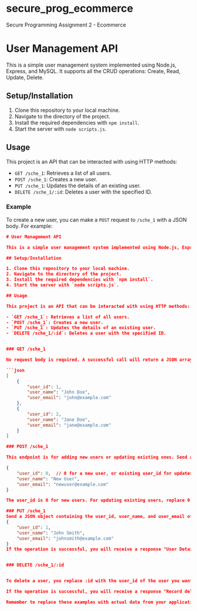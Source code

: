 # secure_prog_ecommerce
Secure Programming Assignment 2 - Ecommerce


# User Management API

This is a simple user management system implemented using Node.js, Express, and MySQL. It supports all the CRUD operations: Create, Read, Update, Delete.

## Setup/Installation

1. Clone this repository to your local machine.
2. Navigate to the directory of the project.
3. Install the required dependencies with `npm install`.
4. Start the server with `node scripts.js`.

## Usage

This project is an API that can be interacted with using HTTP methods:

- `GET /sche_1`: Retrieves a list of all users.
- `POST /sche_1`: Creates a new user.
- `PUT /sche_1`: Updates the details of an existing user.
- `DELETE /sche_1/:id`: Deletes a user with the specified ID.

### Example

To create a new user, you can make a `POST` request to `/sche_1` with a JSON body. For example:

```json
# User Management API

This is a simple user management system implemented using Node.js, Express, and MySQL. It supports all the CRUD operations: Create, Read, Update, Delete.

## Setup/Installation

1. Clone this repository to your local machine.
2. Navigate to the directory of the project.
3. Install the required dependencies with `npm install`.
4. Start the server with `node scripts.js`.

## Usage

This project is an API that can be interacted with using HTTP methods:

- `GET /sche_1`: Retrieves a list of all users.
- `POST /sche_1`: Creates a new user.
- `PUT /sche_1`: Updates the details of an existing user.
- `DELETE /sche_1/:id`: Deletes a user with the specified ID.


### GET /sche_1

No request body is required. A successful call will return a JSON array of all users. Example:

```json
[
    {
        "user_id": 1,
        "user_name": "John Doe",
        "user_email": "john@example.com"
    },
    {
        "user_id": 2,
        "user_name": "Jane Doe",
        "user_email": "jane@example.com"
    }
]

### POST /sche_1

This endpoint is for adding new users or updating existing ones. Send a JSON object in the following format:

{
    "user_id": 0,  // 0 for a new user, or existing user_id for updates
    "user_name": "New User",
    "user_email": "newuser@example.com"
}

The user_id is 0 for new users. For updating existing users, replace 0 with the user's user_id.

### PUT /sche_1
Send a JSON object containing the user_id, user_name, and user_email of the user you wish to update. Example request:
{
    "user_id": 1,
    "user_name": "John Smith",
    "user_email": "johnsmith@example.com"
}
If the operation is successful, you will receive a response "User Details Updated Successfully".


### DELETE /sche_1/:id


To delete a user, you replace :id with the user_id of the user you want to delete. No request body is required.

If the operation is successful, you will receive a response "Record deleted successfully."

Remember to replace these examples with actual data from your application.
